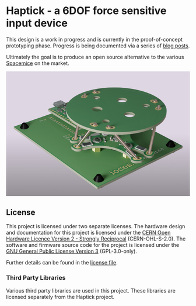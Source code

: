 # Haptick - a 6DOF force sensitive input device

This design is a work in progress and is currently in the proof-of-concept prototyping phase. Progress is being documented via a series of [blog posts](https://blog.ioces.com/matt).

Ultimately the goal is to produce an open source alternative to the various [Spacemice](http://spacemice.org/index.php?title=Main_Page) on the market.

![Rendering of a prototype Haptick device](documentation/prototype-assembly.jpg)

## License

This project is licensed under two separate licenses. The hardware design and documentation for this project is licensed under the [CERN Open Hardware Licence Version 2 - Strongly Reciprocal](https://ohwr.org/cern_ohl_s_v2.txt) (CERN-OHL-S-2.0). The software and firmware source code for the project is licensed under the [GNU General Public License Version 3](https://www.gnu.org/licenses/gpl-3.0.txt) (GPL-3.0-only).

Further details can be found in the [license file](LICENSE.md).

### Third Party Libraries

Various third party libraries are used in this project. These libraries are licensed separately from the Haptick project.